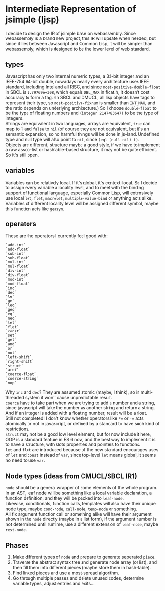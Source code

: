 # Intermediate Representation of jsimple (ljsp)
I decide to design the IR of jsimple base on webassembly. Since webassembly
is a brand new project, this IR will update when needed, but since it lies
between Javascript and Common Lisp, it will be simpler than webassembly, which
is designed to be the lower level of web standard.

## types
Javascript has only two internal numeric types, a 32-bit integer and an
IEEE-754 64-bit double, nowadays nearly every architecture uses IEEE standard,
including Intel and all RISC, and since `most-positive-double-float` in SBCL is
`1.79769e+308`, which equals `DBL_MAX` in float.h, it doesn't cost accuracy
to form a tag. (In SBCL and CMUCL, all lisp objects have tags to represent
their type, so `most-positive-fixnum` is smaller than `INT_MAX`, and the ratio
depends on underlying architecture.) So I choose `double-float` to be the type
of floating numbers and `(integer 2147483647)` to be the type of integers.  
Strings are equivalent in two languages, arrays are equivalent, `true` can
map to `T` and `false` to `nil` (of course they are not equivalent, but it's
an semantic expansion, so no harmful things will be done in js-land. Undefined
type and null type will also point to `nil`, since `(eql (null nil) t)`.  
Objects are different, structure maybe a good style, if we have to implement
a raw assoc-list or hashtable-based structure, it may not be quite efficient.
So it's still open.

## variables
Variables can be relatively local. If it's global, it's context-local. So I
decide to assign every variable a locality level, and to meet with the binding
support of functional language, especially Common Lisp, will extensively use
local `let`, `flet`, `macrolet`, `multiple-value-bind` or anything acts alike.
Variables of different locality level will be assigned different symbol,
maybe this function acts like `gensym`.

## operators
These are the operators I currently feel good with:

    `add-int`
	`add-float`
	`sub-int`
	`sub-float`
	`mul-int`
	`mul-float`
	`div-int`
	`div-float`
	`mod-int`
	`mod-float`
	`inc`
	`dec`
	`le`
	`ge`
	`leq`
	`geq`
	`eq`
	`neq`
	`let`
	`flet`
	`const`
	`set`
	`get`
	`and`
	`or`
	`not`
	`left-shift`
	`right-shift`
	`struct`
	`aref`
	`coerce-float`
	`coerce-string`
	`nop`

Why `inc` and `dec`? They are assumed atomic (maybe, I think), so in
multi-threaded system it won't cause unpredictable result.  
`coerce` have to take part when we are trying to add a number and a string,
since javascript will take the number as another string and return a string.
And if an integer is added with a floating number, result will be a float.  
Still not completed! I don't know whether operators like `*=` or `-=` acts
atomically or not in javascript, or defined by a standard to have such kind
of restrictions.  
`struct` may not be a good low level element, but for now include it here,
OOP is a standard feature in ES 6 now, and the best way to implement it is to
have a structure, with slots properties and pointers to functions.  
`let` and `flet` are introduced because of the new standard encourages uses
of `let` and `const` instead of `var`, since top-level `let` means global,
it seems no need to use `var`.

## Node types (ideas from CMUCL/SBCL IR1)
`node` should be a general wrapper of some elements of the whole program.  
In an AST, leaf node will be something like a local variable declaration, a
function definition, and they will be packed into `leaf-node`.  
Likewise, conditionals, function calls, templates will also have their unique
node type, maybe `cond-node`, `call-node`, `temp-node` or something.  
All fix argument function call or something alike will have their argument
shown in the `node` directly (maybe in a list form), if the argument number is
not determined until runtime, use a different extension of `leaf-node`,
maybe `rest-node`.

## Phases
1. Make different types of `node` and prepare to generate seperated `piece`.  
2. Traverse the abstract syntax tree and generate node array (or list),
and then fill them into different pieces (maybe store them in hash-table).  
3. Find linked pieces and use a most-spread algorithm.  
4. Go through multiple passes and delete unused codes, determine variable
types, adjust entries and exits...
